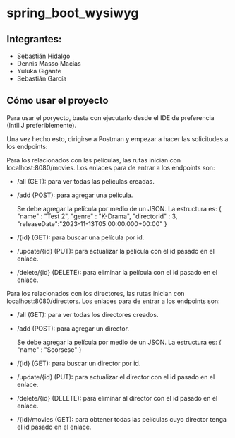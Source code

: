 # spring_boot_wysiwyg

## Integrantes:

- Sebastián Hidalgo
- Dennis Masso Macías
- Yuluka Gigante
- Sebastián García

## Cómo usar el proyecto

Para usar el poryecto, basta con ejecutarlo desde el IDE de preferencia (IntlliJ preferiblemente). 

Una vez hecho esto, dirigirse a Postman y empezar a hacer las solicitudes a los endpoints:

  Para los relacionados con las películas, las rutas inician con localhost:8080/movies. Los enlaces para de entrar a los endpoints son:

  - /all (GET): para ver todas las películas creadas.
  - /add (POST): para agregar una película.
    
    Se debe agregar la película por medio de un JSON. La estructura es:
    {
    "name" : "Test 2",
    "genre" : "K-Drama",
    "directorId" : 3,
    "releaseDate":"2023-11-13T05:00:00.000+00:00"
    }

  - /{id} (GET): para buscar una película por id.
  - /update/{id} (PUT): para actualizar la película con el id pasado en el enlace.
  - /delete/{id} (DELETE): para eliminar la película con el id pasado en el enlace.

  Para los relacionados con los directores, las rutas inician con localhost:8080/directors. Los enlaces para de entrar a los endpoints son:

  - /all (GET): para ver todas los directores creados.
  - /add (POST): para agregar un director.
    
    Se debe agregar la película por medio de un JSON. La estructura es:
    {
    "name" : "Scorsese"
    }

  - /{id} (GET): para buscar un director por id.
  - /update/{id} (PUT): para actualizar el director con el id pasado en el enlace.
  - /delete/{id} (DELETE): para eliminar al director con el id pasado en el enlace.
  - /{id}/movies (GET): para obtener todas las películas cuyo director tenga el id pasado en el enlace.
